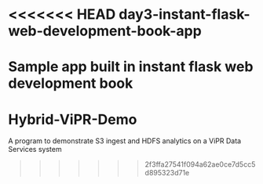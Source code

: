 <<<<<<< HEAD
day3-instant-flask-web-development-book-app
===========================================

Sample app built in instant flask web development book
=======
Hybrid-ViPR-Demo
================

A program to demonstrate S3 ingest and HDFS analytics on a ViPR Data Services system
>>>>>>> 2f3ffa27541f094a62ae0ce7d5cc5d895323d71e
